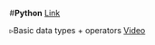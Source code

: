 #**Python** [Link](https://github.com/adhi2k/Dear-Data-Scientists---2025/blob/main/Dear%20Data%20Scientists%20-%202025%20-%20Python.csv)

   ▹Basic data types + operators [Video](https://drive.google.com/file/d/1aFdDF3UBER4i8Bc-j6khyx8EJWTois4t/view?usp=sharing)
